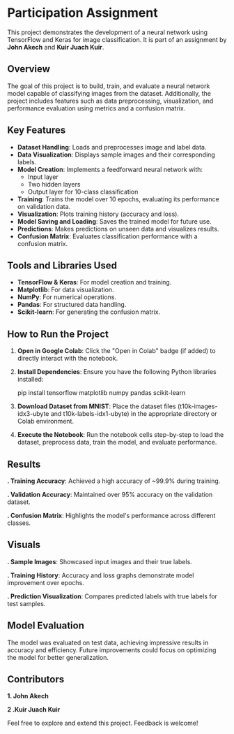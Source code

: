 # Participation Assignment

This project demonstrates the development of a neural network using TensorFlow and Keras for image classification. It is part of an assignment by **John Akech** and **Kuir Juach Kuir**.

## Overview

The goal of this project is to build, train, and evaluate a neural network model capable of classifying images from the dataset. Additionally, the project includes features such as data preprocessing, visualization, and performance evaluation using metrics and a confusion matrix.

## Key Features

- **Dataset Handling**: Loads and preprocesses image and label data.
- **Data Visualization**: Displays sample images and their corresponding labels.
- **Model Creation**: Implements a feedforward neural network with:
  - Input layer
  - Two hidden layers
  - Output layer for 10-class classification
- **Training**: Trains the model over 10 epochs, evaluating its performance on validation data.
- **Visualization**: Plots training history (accuracy and loss).
- **Model Saving and Loading**: Saves the trained model for future use.
- **Predictions**: Makes predictions on unseen data and visualizes results.
- **Confusion Matrix**: Evaluates classification performance with a confusion matrix.

## Tools and Libraries Used

- **TensorFlow & Keras**: For model creation and training.
- **Matplotlib**: For data visualization.
- **NumPy**: For numerical operations.
- **Pandas**: For structured data handling.
- **Scikit-learn**: For generating the confusion matrix.

## How to Run the Project

1. **Open in Google Colab**: Click the "Open in Colab" badge (if added) to directly interact with the notebook.
2. **Install Dependencies**:
   Ensure you have the following Python libraries installed:

   pip install tensorflow matplotlib numpy pandas scikit-learn

1. **Download Dataset from MNIST**: Place the dataset files (t10k-images-idx3-ubyte and t10k-labels-idx1-ubyte) in the appropriate directory or Colab environment.
   
2. **Execute the Notebook**: Run the notebook cells step-by-step to load the dataset, preprocess data, train the model, and evaluate performance.
   
## Results

**. Training Accuracy**: Achieved a high accuracy of ~99.9% during training.

**. Validation Accuracy**: Maintained over 95% accuracy on the validation dataset.

**. Confusion Matrix**: Highlights the model's performance across different classes.

## Visuals

**. Sample Images**: Showcased input images and their true labels.

**. Training History**: Accuracy and loss graphs demonstrate model improvement over epochs.

**. Prediction Visualization**: Compares predicted labels with true labels for test samples.

## Model Evaluation

The model was evaluated on test data, achieving impressive results in accuracy and efficiency. Future improvements could focus on optimizing the model for better generalization.

## Contributors

**1. John Akech**

**2 .Kuir Juach Kuir**

Feel free to explore and extend this project. Feedback is welcome!
